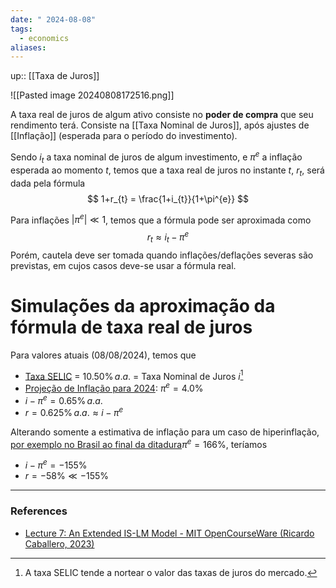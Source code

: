 ```yaml
---
date: " 2024-08-08"
tags:
  - economics
aliases:
---
```


up:: [[Taxa de Juros]]

![[Pasted image 20240808172516.png]]

A taxa real de juros de algum ativo consiste no **poder de compra** que seu rendimento terá. Consiste na [[Taxa Nominal de Juros]], após ajustes de [[Inflação]] (esperada para o período do investimento).

Sendo $i_t$ a taxa nominal de juros de algum investimento, e $\pi^{e}$ a inflação esperada ao momento $t$, temos que a taxa real de juros no instante $t$, $r_{t}$, será dada pela fórmula
$$
1+r_{t} = \frac{1+i_{t}}{1+\pi^{e}}
$$

Para inflações $|\pi^{e}| \ll 1$, temos que a fórmula pode ser aproximada como
$$
r_{t} \approx i_{t} - \pi^{e}
$$
Porém, cautela deve ser tomada quando inflações/deflações severas são previstas, em cujos casos deve-se usar a fórmula real.

# Simulações da aproximação da fórmula de taxa real de juros
Para valores atuais (08/08/2024), temos que
- [Taxa SELIC](https://www.bcb.gov.br/controleinflacao/taxaselic) = $10.50\% \, a.a.$ = Taxa Nominal de Juros $i$[^1]
- [Projeção de Inflação para 2024](https://www.bcb.gov.br/publicacoes/ri): $\pi^{e} = 4.0\%$
- $i - \pi^{e} = 0.65\% \,a.a.$
- $r = 0.625\% \,a.a. \approx i-\pi^{e}$

Alterando somente a estimativa de inflação para um caso de hiperinflação, [por exemplo no Brasil ao final da ditadura](https://pt.wikipedia.org/wiki/Hiperinfla%C3%A7%C3%A3o#Am%C3%A9rica_Latina)$\pi^{e} = 166\%$, teríamos
- $i - \pi^{e} = -155\%$
- $r = -58\% \ll -155\%$


---
### References
- [Lecture 7: An Extended IS-LM Model - MIT OpenCourseWare (Ricardo Caballero, 2023)](https://www.youtube.com/watch?v=fkiWQZPOHXk)

[^1]: A taxa SELIC tende a nortear o valor das taxas de juros do mercado.